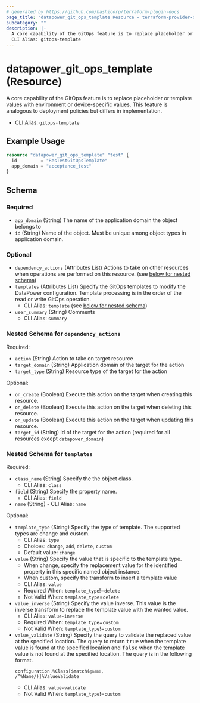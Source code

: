 ```yaml
---
# generated by https://github.com/hashicorp/terraform-plugin-docs
page_title: "datapower_git_ops_template Resource - terraform-provider-datapower"
subcategory: ""
description: |-
  A core capability of the GitOps feature is to replace placeholder or template values with environment or device-specific values. This feature is analogous to deployment policies but differs in implementation.
  CLI Alias: gitops-template
---
```


# datapower_git_ops_template (Resource)

A core capability of the GitOps feature is to replace placeholder or template values with environment or device-specific values. This feature is analogous to deployment policies but differs in implementation.
  - CLI Alias: `gitops-template`

## Example Usage

```terraform
resource "datapower_git_ops_template" "test" {
  id         = "ResTestGitOpsTemplate"
  app_domain = "acceptance_test"
}
```

<!-- schema generated by tfplugindocs -->
## Schema

### Required

- `app_domain` (String) The name of the application domain the object belongs to
- `id` (String) Name of the object. Must be unique among object types in application domain.

### Optional

- `dependency_actions` (Attributes List) Actions to take on other resources when operations are performed on this resource. (see [below for nested schema](#nestedatt--dependency_actions))
- `templates` (Attributes List) Specify the GitOps templates to modify the DataPower configuration. Template processing is in the order of the read or write GitOps operation.
  - CLI Alias: `template` (see [below for nested schema](#nestedatt--templates))
- `user_summary` (String) Comments
  - CLI Alias: `summary`

<a id="nestedatt--dependency_actions"></a>
### Nested Schema for `dependency_actions`

Required:

- `action` (String) Action to take on target resource
- `target_domain` (String) Application domain of the target for the action
- `target_type` (String) Resource type of the target for the action

Optional:

- `on_create` (Boolean) Execute this action on the target when creating this resource.
- `on_delete` (Boolean) Execute this action on the target when deleting this resource.
- `on_update` (Boolean) Execute this action on the target when updating this resource.
- `target_id` (String) Id of the target for the action (required for all resources except `datapower_domain`)


<a id="nestedatt--templates"></a>
### Nested Schema for `templates`

Required:

- `class_name` (String) Specify the the object class.
  - CLI Alias: `class`
- `field` (String) Specify the property name.
  - CLI Alias: `field`
- `name` (String) - CLI Alias: `name`

Optional:

- `template_type` (String) Specify the type of template. The supported types are change and custom.
  - CLI Alias: `type`
  - Choices: `change`, `add`, `delete`, `custom`
  - Default value: `change`
- `value` (String) Specify the value that is specific to the template type. <ul><li>When change, specify the replacement value for the identified property in this specific named object instance.</li><li>When custom, specify the transform to insert a template value</li></ul>
  - CLI Alias: `value`
  - Required When: `template_type`!=`delete`
  - Not Valid When: `template_type`=`delete`
- `value_inverse` (String) Specify the value inverse. This value is the inverse transform to replace the template value with the wanted value.
  - CLI Alias: `value-inverse`
  - Required When: `template_type`=`custom`
  - Not Valid When: `template_type`!=`custom`
- `value_validate` (String) Specify the query to validate the replaced value at the specified location. The query to return <tt>true</tt> when the template value is found at the specified location and <tt>false</tt> when the template value is not found at the specified location. The query is in the following format. <p><code>configuration.%Class[$match(`@name`, /^%Name/)]%ValueValidate</code></p>
  - CLI Alias: `value-validate`
  - Not Valid When: `template_type`!=`custom`
